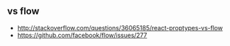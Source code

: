 ## vs flow

- http://stackoverflow.com/questions/36065185/react-proptypes-vs-flow
- https://github.com/facebook/flow/issues/277
